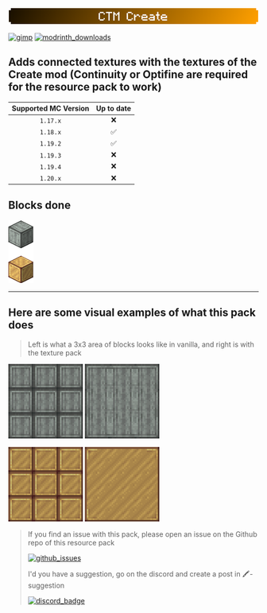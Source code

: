 #

![ctm_banner](../images/banner_ctm_create_small.png)

[![gimp](https://img.shields.io/badge/-Made%20with%20GIMP-5C5543?style=for-the-badge&logo=gimp&logoColor=white)](https://www.gimp.org/) [![modrinth_downloads](https://img.shields.io/modrinth/dt/ctm-create?color=dc8900&label=ctm%20create&logo=modrinth&style=for-the-badge)](https://modrinth.com/resourcepack/ctm-create)

## Adds connected textures with the textures of the Create mod (Continuity or Optifine are required for the resource pack to work)

| Supported MC Version  | Up to date |
|:---------------------:|:----------:|
|       `1.17.x`        |     ❌     |
|       `1.18.x`        |     ✅     |
|       `1.19.2`        |     ✅     |
|       `1.19.3`        |     ❌     |
|       `1.19.4`        |     ❌     |
|       `1.20.x`        |     ❌     |

## Blocks done

![batch_items_img](../images/batch_ctm_create.png)

***

## Here are some visual examples of what this pack does

> Left is what a 3x3 area of blocks looks like in vanilla, and right is with the texture pack

![img_ctm_off](../images/iso_andesite_off.png)
![img_ctm_on](../images/iso_andesite_on.png)

![img_ctm2_off](../images/iso_brass_off.png)
![img_ctm2_on](../images/iso_brass_on.png)

> If you find an issue with this pack, please open an issue on the Github repo of this resource pack
>
>[![github_issues](https://img.shields.io/github/issues/Aeldit/MC-REsource-Packs?color=red&style=for-the-badge&logo=github)](https://github.com/Aeldit/MC-Resource-Packs/issues)
>
> I'd you have a suggestion, go on the discord and create a post in 🖍️-suggestion
>
> [![discord_badge](https://img.shields.io/discord/750243612473819188?color=7289da&label=DISCORD&logo=discord&logoColor=7289da&style=for-the-badge)](https://discord.gg/PcYPpqzhKS)
